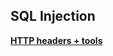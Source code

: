## SQL Injection

**[HTTP headers + tools](http://resources.infosecinstitute.com/sql-injection-http-headers/)**
